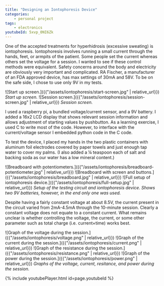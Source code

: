 ```yaml
---
title: "Designing an Iontophoresis Device"
categories:
    - personal project
tags:
    - electronics
youtubeId: 5xvp_0NI6Zk
---
```


One of the accepted treatments for hyperhidrosis (excessive sweating) is iontophoresis. Iontophoresis involves running a small current through the hands, feet, or armpits of the patient. Some people set the current whereas others set the voltage for a session. I wanted to see if these control methods were equivalent. Safety concerns around the body and electricity are obviously very important and complicated. RA Fischer, a manufacturer of an FDA approved device, has max settings of 30mA and 58V. To be on the safe side, I chose to use only 9V in my tests.

![Start up screen.]({{"/assets/iontophoresis/start-screen.jpg" | relative_url}})
*Start up screen.*
![Session screen.]({{"/assets/iontophoresis/session-screen.jpg" | relative_url}})
*Session screen.*

I used a raspberry pi, a bundled voltage/current sensor, and a 9V battery. I added a 16x2 LCD display that shows relevant session information and allows adjustment of starting values by pushbutton. As a learning exercise, I used C to write most of the code. However, to interface with the current/voltage sensor I embedded python code in the C code.

To test the device, I placed my hands in the two plastic containers with aluminum foil electrodes covered by paper towels and just enough tap water to cover my palms. (I also added a ¼ teaspoon each of salt and backing soda as our water has a low mineral content.)

![Breadboard with potentiometers.]({{"/assets/iontophoresis/breadboard-potentiometer.jpg" | relative_url}})
![Breadboard with screen and buttons.]({{"/assets/iontophoresis/breadboard.jpg" | relative_url}})
![Full setup of iontophoresis device.]({{"/assets/iontophoresis/full-setup.jpg" | relative_url}})
*Setup of the testing circuit and iontophoresis device.  Shows two 9V batteries, however, in the end only one was used.*

Despite having a fairly constant voltage at about 8.5V, the current present in the circuit varied from 2mA-4.5mA through the 10-minute session. Clearly a constant voltage does not equate to a constant current.  What remains unclear is whether controlling the voltage, the current, or some other parameter such as total charge (i.e. current×time) works best.

![Graph of the voltage during the session.]({{"/assets/iontophoresis/voltage.png" | relative_url}})
![Graph of the current during the session.]({{"/assets/iontophoresis/current.png" | relative_url}})
![Graph of the resistance during the session.]({{"/assets/iontophoresis/resistance.png" | relative_url}})
![Graph of the power during the session.]({{"/assets/iontophoresis/power.png" | relative_url}})
*Graphs of the voltage, current, resitance, and power during the session.*

{% include youtubePlayer.html id=page.youtubeId %}